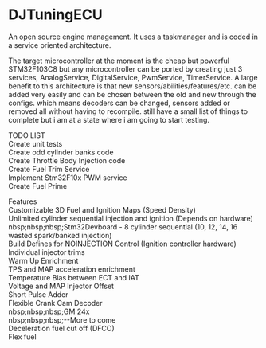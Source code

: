 # DJTuningECU

An open source engine management. It uses a taskmanager and is coded in a service oriented architecture.

The target microcontroller at the moment is the cheap but powerful STM32F103C8 but any microcontroller can be ported by creating just 3 services, AnalogService, DigitalService, PwmService, TimerService. A large benefit to this architecture is that new sensors/abilities/features/etc. can be added very easily and can be chosen between the old and new through the configs. which means decoders can be changed, sensors added or removed all without having to recompile. still have a small list of things to complete but i am at a state where i am going to start testing.

TODO LIST<br>
Create unit tests<br>
Create odd cylinder banks code<br>
Create Throttle Body Injection code<br>
Create Fuel Trim Service<br>
Implement Stm32F10x PWM service<br>
Create Fuel Prime<br>

Features<br>
Customizable 3D Fuel and Ignition Maps (Speed Density)<br>
Unlimited cylinder sequential injection and ignition (Depends on hardware)<br>
  nbsp;nbsp;nbsp;Stm32Devboard - 8 cylinder sequential (10, 12, 14, 16 wasted spark/banked injection)<br>
Build Defines for NOINJECTION Control (Ignition controller hardware)<br>
Individual injector trims<br>
Warm Up Enrichment<br>
TPS and MAP acceleration enrichment<br>
Temperature Bias between ECT and IAT<br>
Voltage and MAP Injector Offset<br>
Short Pulse Adder<br>
Flexible Crank Cam Decoder<br>
  nbsp;nbsp;nbsp;GM 24x<br>
  nbsp;nbsp;nbsp;--More to come<br>
Deceleration fuel cut off (DFCO)<br>
Flex fuel<br>
